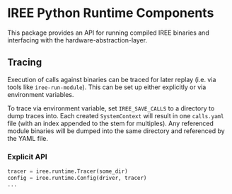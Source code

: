 # IREE Python Runtime Components

This package provides an API for running compiled IREE binaries and interfacing with the hardware-abstraction-layer.

## Tracing

Execution of calls against binaries can be traced for later replay (i.e. via
tools like `iree-run-module`). This can be set up either explicitly or
via environment variables.

To trace via environment variable, set `IREE_SAVE_CALLS` to a directory to dump
traces into. Each created `SystemContext` will result in one `calls.yaml`
file (with an index appended to the stem for multiples). Any referenced
module binaries will be dumped into the same directory and referenced by the
YAML file.

### Explicit API

```python
tracer = iree.runtime.Tracer(some_dir)
config = iree.runtime.Config(driver, tracer)
...
```
